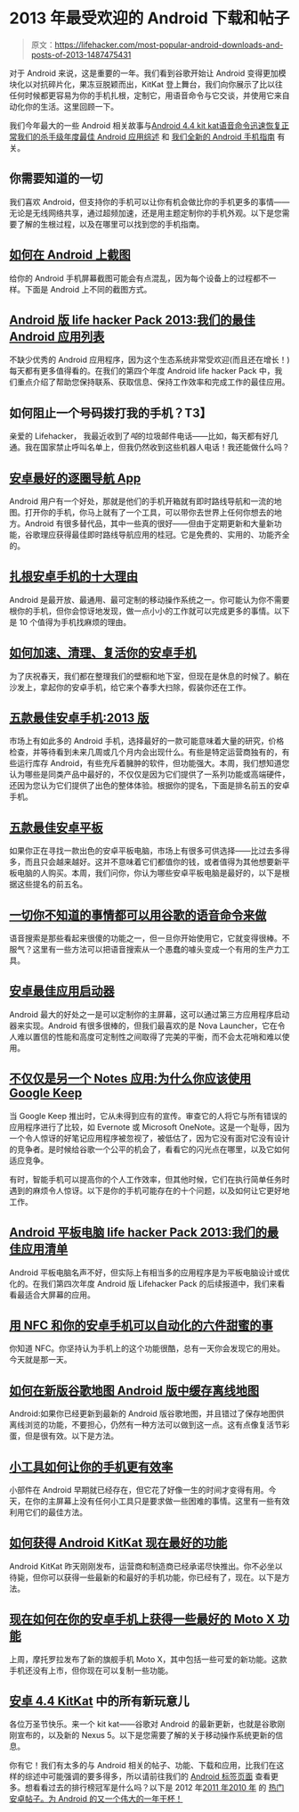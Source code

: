 # 2013 年最受欢迎的 Android 下载和帖子

> 原文：<https://lifehacker.com/most-popular-android-downloads-and-posts-of-2013-1487475431>

对于 Android 来说，这是重要的一年。我们看到谷歌开始让 Android 变得更加模块化以对抗碎片化，果冻豆脱颖而出，KitKat 登上舞台，我们向你展示了比以往任何时候都更容易为你的手机扎根，定制它，用语音命令与它交谈，并使用它来自动化你的生活。这里回顾一下。



我们今年最大的一些 Android 相关故事与[Android 4.4 kit kat](https://lifehacker.com/all-the-new-stuff-in-android-4-4-kitkat-1456286732)[语音命令迅速恢复正常](http://lifehacker.com/everything-you-didnt-know-you-could-do-with-google-voi-512727229)[我们的杀手级年度最佳 Android 应用综述](http://lifehacker.com/lifehacker-pack-for-android-2013-our-list-of-the-best-819094535) 和 [我们全新的 Android 手机指南](https://lifehacker.com/everything-you-need-to-know-about-rooting-your-android-5789397) 有关。

## 你需要知道的一切

我们喜欢 Android，但支持你的手机可以让你有机会做比你的手机更多的事情——无论是无线网络共享，通过超频加速，还是用主题定制你的手机外观。以下是您需要了解的生根过程，以及在哪里可以找到您的手机指南。

## [如何在 Android 上截图](http://lifehacker.com/how-to-take-a-screenshot-on-android-5994516)

给你的 Android 手机屏幕截图可能会有点混乱，因为每个设备上的过程都不一样。下面是 Android 上不同的截图方式。

## [Android 版 life hacker Pack 2013:我们的最佳 Android 应用列表](http://lifehacker.com/lifehacker-pack-for-android-2013-our-list-of-the-best-819094535)

不缺少优秀的 Android 应用程序，因为这个生态系统非常受欢迎(而且还在增长！)每天都有更多值得看的。在我们的第四个年度 Android life hacker Pack 中，我们重点介绍了帮助您保持联系、获取信息、保持工作效率和完成工作的最佳应用。

## 如何阻止一个号码拨打我的手机？T3】

亲爱的 Lifehacker，
我最近收到了*吨*的垃圾邮件电话——比如，每天都有好几通。我在国家禁止呼叫名单上，但我仍然收到这些机器人电话！我还能做什么吗？

## [安卓最好的逐圈导航 App](https://lifehacker.com/the-best-turn-by-turn-navigation-app-for-android-5870515)

Android 用户有一个好处，那就是他们的手机开箱就有即时路线导航和一流的地图。打开你的手机，你马上就有了一个工具，可以带你去世界上任何你想去的地方。Android 有很多替代品，其中一些真的很好——但由于定期更新和大量新功能，谷歌理应获得最佳即时路线导航应用的桂冠。它是免费的、实用的、功能齐全的。

## [扎根安卓手机的十大理由](http://lifehacker.com/top-10-reasons-to-root-your-android-phone-1079161983)

Android 是最开放、最通用、最可定制的移动操作系统之一。你可能认为你不需要根你的手机，但你会惊讶地发现，做一点小小的工作就可以完成更多的事情。以下是 10 个值得为手机找麻烦的理由。

## [如何加速、清理、复活你的安卓手机](http://lifehacker.com/how-to-speed-up-clean-up-and-revive-your-android-phon-5897770)

为了庆祝春天，我们都在整理我们的壁橱和地下室，但现在是休息的时候了。躺在沙发上，拿起你的安卓手机，给它来个春季大扫除，假装你还在工作。

## [五款最佳安卓手机:2013 版](http://lifehacker.com/five-best-android-phones-2013-edition-508349788)

市场上有如此多的 Android 手机，选择最好的一款可能意味着大量的研究，价格检查，并等待看到未来几周或几个月内会出现什么。有些是特定运营商独有的，有些运行库存 Android，有些充斥着臃肿的软件，但功能强大。本周，我们想知道您认为哪些是同类产品中最好的，不仅仅是因为它们提供了一系列功能或高端硬件，还因为您认为它们提供了出色的整体体验。根据你的提名，下面是排名前五的安卓手机。

## [五款最佳安卓平板](http://lifehacker.com/five-best-android-tablets-5964800)

如果你正在寻找一款出色的安卓平板电脑，市场上有很多可供选择——比过去多得多，而且只会越来越好。这并不意味着它们都值你的钱，或者值得为其他想要新平板电脑的人购买。本周，我们问你，你认为哪些安卓平板电脑是最好的，以下是根据这些提名的前五名。

## [一切你不知道的事情都可以用谷歌的语音命令来做](http://lifehacker.com/everything-you-didnt-know-you-could-do-with-google-voi-512727229)

语音搜索是那些看起来很傻的功能之一，但一旦你开始使用它，它就变得很棒。不服气？这里有一些方法可以把语音搜索从一个愚蠢的噱头变成一个有用的生产力工具。

## [安卓最佳应用启动器](http://lifehacker.com/the-best-application-launcher-for-android-749377868)

Android 最大的好处之一是可以定制你的主屏幕，这可以通过第三方应用程序启动器来实现。Android 有很多很棒的，但我们最喜欢的是 Nova Launcher，它在令人难以置信的性能和高度可定制性之间取得了完美的平衡，而不会太花哨和难以使用。

## [不仅仅是另一个 Notes 应用:为什么你应该使用 Google Keep](http://lifehacker.com/not-just-another-notes-app-why-you-should-use-google-k-509256637)

当 Google Keep 推出时，它从未得到应有的宣传。审查它的人将它与所有错误的应用程序进行了比较，如 Evernote 或 Microsoft OneNote。这是一个耻辱，因为一个令人惊讶的好笔记应用程序被忽视了，被低估了，因为它没有面对它没有设计的竞争者。是时候给谷歌一个公平的机会了，看看它的闪光点在哪里，以及它如何适应竞争。

有时，智能手机可以提高你的个人工作效率，但其他时候，它们在执行简单任务时遇到的麻烦令人惊讶。以下是你的手机可能存在的十个问题，以及如何让它更好地工作。

## [Android 平板电脑 life hacker Pack 2013:我们的最佳应用清单](http://lifehacker.com/lifehacker-pack-for-android-tablets-2013-our-list-of-t-875602288)

Android 平板电脑名声不好，但实际上有相当多的应用程序是为平板电脑设计或优化的。在我们第四次年度 Android 版 Lifehacker Pack 的后续报道中，我们来看看最适合大屏幕的应用。

## [用 NFC 和你的安卓手机可以自动化的六件甜蜜的事](http://lifehacker.com/six-sweet-things-you-can-do-with-nfc-1323120090)

你知道 NFC。你坚持认为手机上的这个功能很酷，总有一天你会发现它的用处。今天就是那一天。

## [如何在新版谷歌地图 Android 版中缓存离线地图](http://lifehacker.com/how-to-cache-offline-maps-in-the-new-google-maps-for-an-729295083)

Android:如果你已经更新到最新的 Android 版谷歌地图，并且错过了保存地图供离线浏览的功能，不要担心，仍然有一种方法可以做到这一点。这有点像复活节彩蛋，但是很有效。以下是方法。

## [小工具如何让你的手机更有效率](http://lifehacker.com/how-widgets-can-actually-make-your-phone-more-productiv-1333180508)

小部件在 Android 早期就已经存在，但它花了好像一生的时间才变得有用。今天，在你的主屏幕上没有任何小工具只是要求做一些困难的事情。这里有一些有效利用它们的最佳方法。

## [如何获得 Android KitKat 现在最好的功能](http://lifehacker.com/how-to-get-the-best-features-of-android-kitkat-now-1456739585)

Android KitKat 昨天刚刚发布，运营商和制造商已经承诺尽快推出。你不必坐以待毙，但你可以获得一些最新的和最好的手机功能，你已经有了，现在。以下是方法。

## [现在如何在你的安卓手机上获得一些最好的 Moto X 功能](http://lifehacker.com/how-to-get-some-of-the-best-moto-x-features-on-your-and-1069259016)

上周，摩托罗拉发布了新的旗舰手机 Moto X，其中包括一些可爱的新功能。这款手机还没有上市，但你现在可以复制一些功能。

## [安卓 4.4 KitKat](http://lifehacker.com/all-the-new-stuff-in-android-4-4-kitkat-1456286732) 中的所有新玩意儿

各位万圣节快乐。来一个 kit kat——谷歌对 Android 的最新更新，也就是谷歌刚刚宣布的，以及新的 Nexus 5。以下是您需要了解的关于移动操作系统更新的信息。

你有它！我们有太多的与 Android 相关的帖子、功能、下载和应用，比我们在这样的综述中可能强调的要多得多，所以请前往我们的 [Android 标签页面](http://lifehacker.com/tag/android/) 查看更多。想看看过去的排行榜冠军是什么吗？以下是 2012 年[2011 年](http://lifehacker.com/most-popular-android-apps-and-posts-5871356)[2010 年](http://lifehacker.com/most-popular-android-posts-of-2010-5719903) 的 [热门安卓帖子。为 Android 的又一个伟大的一年干杯！](https://lifehacker.com/most-popular-android-downloads-and-posts-of-2012-5969763)